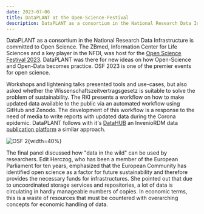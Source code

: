 ```yaml
---
date: 2023-07-06
title: DataPLANT at the Open-Science-Festival
description: DataPLANT as a consortium in the National Research Data Infrastructure is committed to Open Science. The ZBmed, Information Center for Life Sciences and a key player in the NFDI, was host for the Open Science Festival 2023. DataPLANT was there for new ideas on how Open-Science and Open-Data becomes practice. OSF 2023 is one of the premier events for open science. Workshops and lightening talks presented tools and use-cases, but also asked whether the Wissenschaftszeitvertragsgesetz is suitable to...
---
```


DataPLANT as a consortium in the National Research Data Infrastructure is committed to Open Science. The ZBmed, Information Center for Life Sciences and a key player in the NFDI, was host for the [Open Science Festival 2023](https://www.zbmed.de/vernetzen/veranstaltungen/open-science-festival). DataPLANT was there for new ideas on how Open-Science and Open-Data becomes practice. OSF 2023 is one of the premier events for open science.

Workshops and lightening talks presented tools and use-cases, but also asked whether the Wissenschaftszeitvertragsgesetz is suitable to solve the problem of sustainability. The RKI presents a workflow on how to make updated data available to the public via an automated workflow using GitHub and Zenodo. The development of this workflow is a response to the need of media to write reports with updated data during the Corona epidemic. DataPLANT follows with it's [DataHUB](https://git.nfdi4plants.org) an InvenioRDM data [publication platform](https://ARChive.nfdi4plants.org) a similar approach.

![OSF 2](/src/assets/images/news/OSF-2.jpg "OSF2"){width=40%}

The final panel discussed how "data in the wild" can be used by researchers. Edit Herczog, who has been a member of the European 
Parliament for ten years, emphasized that the European Community has identified open science as a factor for future sustainability and therefore provides the necessary funds for infrastructures. She pointed out that due to uncoordinated storage services and repositories, a lot of data is circulating in hardly manageable numbers of copies. In economic terms, this is a waste of resources that must be countered with overarching concepts for economic handling of data.




